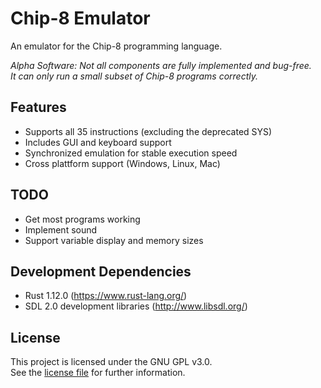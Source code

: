 # Chip-8 Emulator

An emulator for the Chip-8 programming language.  

*Alpha Software: Not all components are fully implemented and bug-free.  
It can only run a small subset of Chip-8 programs correctly.*

## Features
- Supports all 35 instructions (excluding the deprecated SYS)
- Includes GUI and keyboard support
- Synchronized emulation for stable execution speed
- Cross plattform support (Windows, Linux, Mac)

## TODO
- Get most programs working
- Implement sound
- Support variable display and memory sizes

## Development Dependencies
- Rust 1.12.0 (https://www.rust-lang.org/)
- SDL 2.0 development libraries (http://www.libsdl.org/)

## License
This project is licensed under the GNU GPL v3.0.  
See the [license file](LICENSE) for further information.
